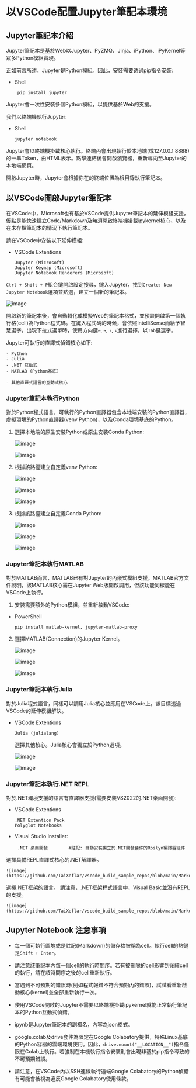 # 以VSCode配置Jupyter筆記本環境

## Jupyter筆記本介紹

Jupyter筆記本是基於Web以Jupyter、PyZMQ、Jinja、iPython、iPyKernel等眾多Python模組實現。

正如前言所述，Jupyter是Python模組。因此，安裝需要透過pip指令安裝:
 - Shell
   ```
    pip install jupyter
   ```

Jupyter會一次性安裝多個Python模組，以提供基於Web的支援。

我們以終端機執行Jupyter:
 - Shell
   ```
   jupyter notebook
   ```

Jupyter會以終端機掛載核心執行。終端內會出現執行於本地端(或127.0.0.1:8888)的一串Token，由HTML表示。點擊連結後會開啟瀏覽器，重新導向至Jupyter的本地端網頁。

開啟Jupyter時，Jupyter會根據你在的終端位置為根目錄執行筆記本。

## 以VSCode開啟Jupyter筆記本

在VSCode中，Microsoft也有基於VSCode提供Jupyter筆記本的延伸模組支援，優點是能快速建立Code/Markdown及無須開啟終端機掛載ipykernel核心、以及在未存檔筆記本的情況下執行筆記本。

請在VSCode中安裝以下延伸模組:
 - VSCode Extentions
   ```
   Jupyter (Microsoft)
   Jupyter Keymap (Microsoft)
   Jupyter Notebook Renderers (Microsoft)
   ```

`Ctrl + Shift + P`組合鍵開啟設定搜尋，鍵入Jupyter，找到`Create: New Jupyter Notebook`選項並點選，建立一個新的筆記本。

  ![image](https://github.com/TaiXeflar/vscode_build_sample_repos/blob/main/Markdown%20Image/vscode_jupyter1.png)

開啟新的筆記本後，會自動轉化成模擬Web的筆記本格式，並預設開啟第一個執行格(cell)為Python程式碼。在鍵入程式碼的時候，會依照IntelliSense而給予智慧選字。出現下拉式選單時，使用方向鍵`←`, `→`, `↑`, `↓`進行選擇，以`Tab`鍵選字。
 
Jupyter可執行的直譯式偵錯核心如下:
  ```
  - Python
  - Julia
  - .NET 互動式
  - MATLAB (Python基底)

  - 其他直譯式語言的互動式核心
  ```

### Jupyter筆記本執行Python
對於Python程式語言，可執行的Python直譯器包含本地端安裝的Python直譯器，虛擬環境的Python直譯器(venv Python)，以及Conda環境基底的Python。

1. 選擇本地端的原生安裝Python或原生安裝Conda Python:

    ![image](https://github.com/TaiXeflar/vscode_build_sample_repos/blob/main/Markdown%20Image/vscode_jupyter2.png)

    ![image](https://github.com/TaiXeflar/vscode_build_sample_repos/blob/main/Markdown%20Image/vscode_jupyter3.png)

2. 根據該路徑建立自定義venv Python:

    ![image](https://github.com/TaiXeflar/vscode_build_sample_repos/blob/main/Markdown%20Image/vscode_jupyter4.png)

    ![image](https://github.com/TaiXeflar/vscode_build_sample_repos/blob/main/Markdown%20Image/vscode_jupyter5.png)

    ![image](https://github.com/TaiXeflar/vscode_build_sample_repos/blob/main/Markdown%20Image/vscode_jupyter6.png)

3. 根據該路徑建立自定義Conda Python:

    ![image](https://github.com/TaiXeflar/vscode_build_sample_repos/blob/main/Markdown%20Image/vscode_jupyter4.png)

    ![image](https://github.com/TaiXeflar/vscode_build_sample_repos/blob/main/Markdown%20Image/vscode_jupyter7.png)

    ![image](https://github.com/TaiXeflar/vscode_build_sample_repos/blob/main/Markdown%20Image/vscode_jupyter8.png)

### Jupyter筆記本執行MATLAB
對於MATLAB而言，MATLAB已有對Jupyter的內嵌式模組支援。MATLAB官方文件說明，該MATLAB核心需在Jupyter Web版開啟調用，但該功能同樣能在VSCode上執行。

1. 安裝需要額外的Python模組，並重新啟動VSCode:
 - PowerShell
   ```
   pip install matlab-kernel, jupyter-matlab-proxy
   ```
2. 選擇MATLAB(Connection)的Jupyter Kernel。

   ![image](https://github.com/TaiXeflar/vscode_build_sample_repos/blob/main/Markdown%20Image/vscode_jupyter9.png)

   ![image](https://github.com/TaiXeflar/vscode_build_sample_repos/blob/main/Markdown%20Image/vscode_jupyter10.png)

   ![image](https://github.com/TaiXeflar/vscode_build_sample_repos/blob/main/Markdown%20Image/vscode_jupyter11.png)

### Jupyter筆記本執行Julia

對於Julia程式語言，同樣可以調用Julia核心並應用在VSCode上。該目標透過VSCode的延伸模組解決。
 - VSCode Extentions
   ```
   Julia (julialang)
   ```
   選擇其他核心。Julia核心會獨立於Python選項。

    ![image](https://github.com/TaiXeflar/vscode_build_sample_repos/blob/main/Markdown%20Image/vscode_jupyter12.png)

    ![image](https://github.com/TaiXeflar/vscode_build_sample_repos/blob/main/Markdown%20Image/vscode_jupyter13.png)

### Jupyter筆記本執行.NET REPL
對於.NET環境支援的語言有直譯器支援(需要安裝VS2022的.NET桌面開發):
 - VSCode Extentions
   ```
   .NET Extention Pack
   Polyglot Notebooks
   ```

 - Visual Studio Installer:
   ```
    .NET 桌面開發        #註記: 自動安裝獨立於.NET開發套件的Roslyn編譯器組件 
   ```
  選擇具備REPL直譯式核心的.NET解譯器。

    ![image](https://github.com/TaiXeflar/vscode_build_sample_repos/blob/main/Markdown%20Image/vscode_jupyter14.png)

  選擇.NET框架的語言。 請注意，.NET框架程式語言中，Visual Basic並沒有REPL的支援。

    ![image](https://github.com/TaiXeflar/vscode_build_sample_repos/blob/main/Markdown%20Image/vscode_jupyter15.png)


## Jupyter Notebook 注意事項
 - 每一個可執行區塊或是註記(Markdown)的儲存格被稱為cell。執行cell的熱鍵是`Shift + Enter`。
 - 請注意該筆記本內每一個cell的執行時間序。若有被刪除的cell影響到後續cell的執行，請在該時間序之後的cell重新執行。
 - 當遇到不可預期的錯誤時(例如程式報錯不符合預期內的錯誤)，試試看重新啟動核心(kernel)並全部重新執行一次。
 - 使用VSCode開啟的Jupyter不需要以終端機掛載ipykernel就能正常執行筆記本的Python互動式偵錯。
 - ipynb是Jupyter筆記本的副檔名，內容為json格式。

 - google.colab及drive套件為限定在Google Colabatory提供，特殊Linux基底的Python容器的雲端環境使用。因此，`drive.mount("__LOCATION__")`指令僅限在Colab上執行。若強制在本機執行指令安裝則會出現非基於pip指令導致的不可預期錯誤。
 - 請注意，在VSCode內以SSH連線執行遠端Google Colabatory的Python偵錯有可能會被視為違反Google Colabatory使用條款。